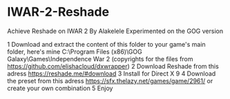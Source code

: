 # IWAR-2-Reshade
Achieve Reshade on IWAR 2
By Alakelele
Experimented on the GOG version

1 Download and extract the content of this folder to your game's main folder, here's mine C:\Program Files (x86)\GOG Galaxy\Games\Independence War 2 (copyrights for the files from https://github.com/elishacloud/dxwrapper)
2 Download Reshade from this adress https://reshade.me/#download
3 Install for Direct X 9
4 Download the preset from this adress https://sfx.thelazy.net/games/game/2961/ or create your own combination
5 Enjoy
